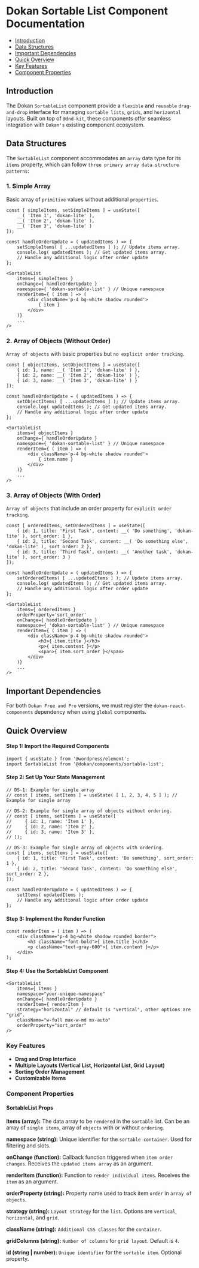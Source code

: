 # Dokan Sortable List Component Documentation

- [Introduction](#introduction)
- [Data Structures](#data-structures)
- [Important Dependencies](#important-dependencies)
- [Quick Overview](#quick-overview)
- [Key Features](#key-features)
- [Component Properties](#component-properties)

## Introduction
The Dokan `SortableList` component provide a `flexible` and `reusable` `drag-and-drop` interface for managing `sortable lists`, `grids`, and `horizontal` layouts. Built on top of `@dnd-kit`, these components offer seamless integration with `Dokan's` existing component ecosystem.

## Data Structures
The `SortableList` component accommodates an `array` data type for its `items` property, which can follow `three primary array data structure patterns`:

### 1. Simple Array
Basic array of `primitive` values without additional `properties`.

```tsx
const [ simpleItems, setSimpleItems ] = useState([
    __( 'Item 1', 'dokan-lite' ),
    __( 'Item 2', 'dokan-lite' ),
    __( 'Item 3', 'dokan-lite' )
]);

const handleOrderUpdate = ( updatedItems ) => {
    setSimpleItems( [ ...updatedItems ] ); // Update items array.
    console.log( updatedItems ); // Get updated items array.
    // Handle any additional logic after order update
};

<SortableList
    items={ simpleItems }
    onChange={ handleOrderUpdate }
    namespace={ 'dokan-sortable-list' } // Unique namespace
    renderItem={ ( item ) => (
        <div className='p-4 bg-white shadow rounded'>
            { item }
        </div>
    )}
    ...
/>
```

### 2. Array of Objects (Without Order)
`Array of objects` with basic properties but `no explicit order tracking`.

```tsx
const [ objectItems, setObjectItems ] = useState([
    { id: 1, name: __( 'Item 1', 'dokan-lite' ) },
    { id: 2, name: __( 'Item 2', 'dokan-lite' ) },
    { id: 3, name: __( 'Item 3', 'dokan-lite' ) }
]);

const handleOrderUpdate = ( updatedItems ) => {
    setObjectItems( [ ...updatedItems ] ); // Update items array.
    console.log( updatedItems ); // Get updated items array.
    // Handle any additional logic after order update
};

<SortableList
    items={ objectItems }
    onChange={ handleOrderUpdate }
    namespace={ 'dokan-sortable-list' } // Unique namespace
    renderItem={ ( item ) => (
        <div className='p-4 bg-white shadow rounded'>
            { item.name }
        </div>
    )}
    ...
/>
```

### 3. Array of Objects (With Order)
`Array of objects` that include an order property for `explicit order tracking`.

```tsx
const [ orderedItems, setOrderedItems ] = useState([
    { id: 1, title: 'First Task', content: __( 'Do something', 'dokan-lite' ), sort_order: 1 },
    { id: 2, title: 'Second Task', content: __( 'Do something else', 'dokan-lite' ), sort_order: 2 },
    { id: 3, title: 'Third Task', content: __( 'Another task', 'dokan-lite' ), sort_order: 3 }
]);

const handleOrderUpdate = ( updatedItems ) => {
    setOrderedItems( [ ...updatedItems ] ); // Update items array.
    console.log( updatedItems ); // Get updated items array.
    // Handle any additional logic after order update
};

<SortableList
    items={ orderedItems }
    orderProperty='sort_order'
    onChange={ handleOrderUpdate }
    namespace={ 'dokan-sortable-list' } // Unique namespace
    renderItem={ ( item ) => (
        <div className='p-4 bg-white shadow rounded'>
            <h3>{ item.title }</h3>
            <p>{ item.content }</p>
            <span>{ item.sort_order }</span>
        </div>
    )}
    ...
/>
```

## Important Dependencies
For both `Dokan Free and Pro` versions, we must register the `dokan-react-components` dependency when using `global` components.

## Quick Overview

#### Step 1: Import the Required Components

```tsx
import { useState } from '@wordpress/element';
import SortableList from '@dokan/components/sortable-list';
```

#### Step 2: Set Up Your State Management

```tsx
// DS-1: Example for single array
// const [ items, setItems ] = useState( [ 1, 2, 3, 4, 5 ] ); // Example for single array

// DS-2: Example for single array of objects without ordering.
// const [ items, setItems ] = useState([
//     { id: 1, name: 'Item 1' },
//     { id: 2, name: 'Item 2' },
//     { id: 3, name: 'Item 3' },
// ]);

// DS-3: Example for single array of objects with ordering.
const [ items, setItems ] = useState([
    { id: 1, title: 'First Task', content: 'Do something', sort_order: 1 },
    { id: 2, title: 'Second Task', content: 'Do something else', sort_order: 2 },
]);

const handleOrderUpdate = ( updatedItems ) => {
    setItems( updatedItems );
    // Handle any additional logic after order update
};
```

#### Step 3: Implement the Render Function

```tsx
const renderItem = ( item ) => (
    <div className="p-4 bg-white shadow rounded border">
        <h3 className="font-bold">{ item.title }</h3>
        <p className="text-gray-600">{ item.content }</p>
    </div>
);
```

#### Step 4: Use the SortableList Component

```tsx
<SortableList
    items={ items }
    namespace="your-unique-namespace"
    onChange={ handleOrderUpdate }
    renderItem={ renderItem }
    strategy="horizontal" // default is "vertical", other options are "grid".
    className="w-full max-w-md mx-auto"
    orderProperty="sort_order"
/>
```

### Key Features

- **Drag and Drop Interface**
- **Multiple Layouts (Vertical List, Horizontal List, Grid Layout)**
- **Sorting Order Management**
- **Customizable Items**

### Component Properties

#### SortableList Props

**items (array):** The data array to be `rendered` in the `sortable` list. Can be an array of `single items`, array of `objects` with or without `ordering`.  

**namespace (string):** Unique identifier for the `sortable container`. Used for filtering and slots.

**onChange (function):** Callback function triggered when `item order changes`. Receives the `updated items array` as an argument.

**renderItem (function):** Function to `render individual items`. Receives the `item` as an argument.

**orderProperty (string):** Property name used to track item `order` in `array of objects`.

**strategy (string):** `Layout strategy` for the `list`. Options are `vertical`, `horizontal`, and `grid`.

**className (string):** `Additional CSS classes` for the `container`.

**gridColumns (string):** `Number of columns` for `grid layout`. Default is `4`.

**id (string | number):** `Unique identifier` for the `sortable item`. Optional property.
